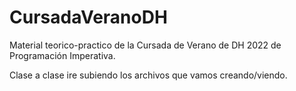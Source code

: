 # CursadaVeranoDH


Material teorico-practico de la Cursada de Verano de DH 2022 de Programación Imperativa.

Clase a clase ire subiendo los archivos que vamos creando/viendo.